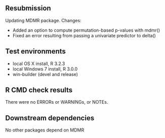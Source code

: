 ## Resubmission
Updating MDMR package. Changes:

* Added an option to compute permutation-based p-values with mdmr()
* Fixed an error resulting from passing a univariate predictor to delta()

## Test environments
* local OS X install, R 3.2.3
* local Windows 7 install, R 3.0.0
* win-builder (devel and release)

## R CMD check results
There were no ERRORs or WARNINGs, or NOTEs.

## Downstream dependencies
No other packages depend on MDMR
